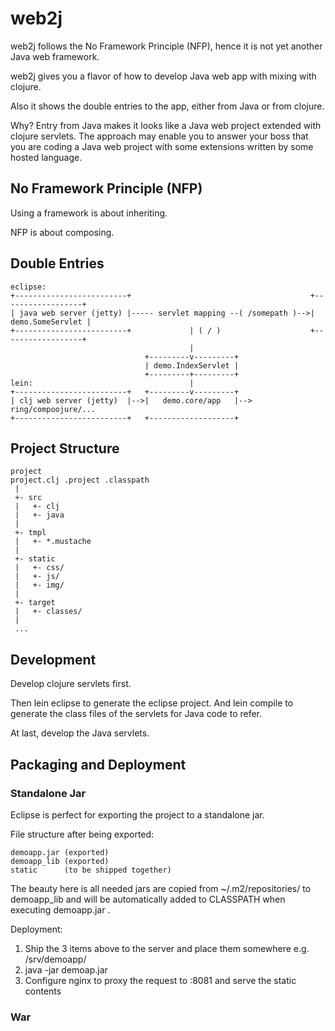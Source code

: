 # web2j

web2j follows the No Framework Principle (NFP), hence it is not yet another Java web framework.

web2j gives you a flavor of how to develop Java web app with mixing with clojure.

Also it shows the double entries to the app, either from Java or from clojure.

Why? Entry from Java makes it looks like a Java web project extended with clojure servlets. The approach may enable you to answer your boss that you are coding a Java web project with some extensions written by some hosted language.

## No Framework Principle (NFP)

Using a framework is about inheriting.

NFP is about composing.

## Double Entries

```
eclipse:
+-------------------------+                                        +------------------+
| java web server (jetty) |----- servlet mapping --( /somepath )-->| demo.SomeServlet |
+-------------------------+             | ( / )                    +------------------+
                                        | 
                              +---------v---------+
                              | demo.IndexServlet |
                              +---------+---------+
lein:                                   |
+-------------------------+   +---------v---------+
| clj web server (jetty)  |-->|   demo.core/app   |--> ring/compoojure/...
+-------------------------+   +-------------------+
```

## Project Structure

```
project
project.clj .project .classpath
 |
 +- src
 |   +- clj
 |   +- java
 |
 +- tmpl
 |   +- *.mustache 
 |
 +- static
 |   +- css/
 |   +- js/
 |   +- img/
 |
 +- target
 |   +- classes/
 |
 ...
```

## Development

Develop clojure servlets first.

Then lein eclipse to generate the eclipse project. And lein compile to generate the class files of the servlets for Java code to refer.

At last, develop the Java servlets.

## Packaging and Deployment

### Standalone Jar

Eclipse is perfect for exporting the project to a standalone jar.

File structure after being exported:
```
demoapp.jar (exported)
demoapp_lib (exported)
static      (to be shipped together)
```
The beauty here is all needed jars are copied from ~/.m2/repositories/ to demoapp\_lib and will be automatically added to CLASSPATH when executing demoapp.jar .

Deployment:

1. Ship the 3 items above to the server and place them somewhere e.g. /srv/demoapp/
2. java -jar demoap.jar
3. Configure nginx to proxy the request to :8081 and serve the static contents

### War

